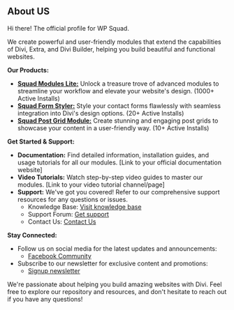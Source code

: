 ## About US

Hi there! The official profile for WP Squad. 

We create powerful and user-friendly modules that extend the capabilities of Divi, Extra, and Divi Builder, helping you build beautiful and functional websites.

**Our Products:**

* [**Squad Modules Lite:**](https://wordpress.org/plugins/squad-modules-for-divi/) Unlock a treasure trove of advanced modules to streamline your workflow and elevate your website's design. (1000+ Active Installs)
* [**Squad Form Styler:**](https://wordpress.org/plugins/form-styler-for-divi/) Style your contact forms flawlessly with seamless integration into Divi's design options. (20+ Active Installs)
* [**Squad Post Grid Module:**](https://wordpress.org/plugins/post-grid-module-for-divi/) Create stunning and engaging post grids to showcase your content in a user-friendly way. (10+ Active Installs)

**Get Started & Support:**

* **Documentation:** Find detailed information, installation guides, and usage tutorials for all our modules. [Link to your official documentation website]
* **Video Tutorials:** Watch step-by-step video guides to master our modules. [Link to your video tutorial channel/page]
* **Support:** We've got you covered! Refer to our comprehensive support resources for any questions or issues.
    * Knowledge Base: [Visit knowledge base](https://squadmodules/support)
    * Support Forum: [Get support](https://squadmodules/support)
    * Contact Us: [Contact Us](https://squadmodules/support)

**Stay Connected:**

* Follow us on social media for the latest updates and announcements:
    * [Facebook Community](https://www.facebook.com/groups/squadmodules/)
* Subscribe to our newsletter for exclusive content and promotions:
    * [Signup newsletter](https://squadmodules/support)

We're passionate about helping you build amazing websites with Divi. Feel free to explore our repository and resources, and don't hesitate to reach out if you have any questions!
